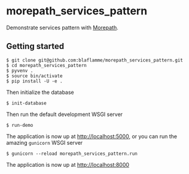 # morepath_services_pattern
Demonstrate services pattern with [Morepath](http://morepath.readthedocs.io).

## Getting started

```shell
$ git clone git@github.com:blaflamme/morepath_services_pattern.git
$ cd morepath_services_pattern
$ pyvenv .
$ source bin/activate
$ pip install -U -e .
```

Then initialize the database

```shell
$ init-database
```

Then run the default development WSGI server

```shell
$ run-demo
```

The application is now up at [http://localhost:5000](http://localhost:5000), or you can run the amazing `gunicorn` WSGI server

```shell
$ gunicorn --reload morepath_services_pattern.run
```

The application is now up at [http://localhost:8000](http://localhost:8000)
